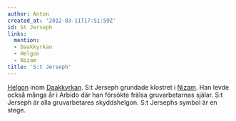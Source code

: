 ```yaml
---
author: Anton
created_at: '2012-03-11T17:51:59Z'
id: St Jerseph
links:
  mention:
  - Daakkyrkan
  - Helgon
  - Nizam
title: 'S:t Jerseph'
---
```


[Helgon] inom [Daakkyrkan]. S:t Jerseph grundade klostret i [Nizam]. Han levde också många år i
Arbido där han försökte frälsa gruvarbetarnas själar. S:t Jerseph är alla gruvarbetares
skyddshelgon. S:t Jersephs symbol är en stege.

  [Helgon]: Helgon
  [Daakkyrkan]: Daakkyrkan
  [Nizam]: Nizam
